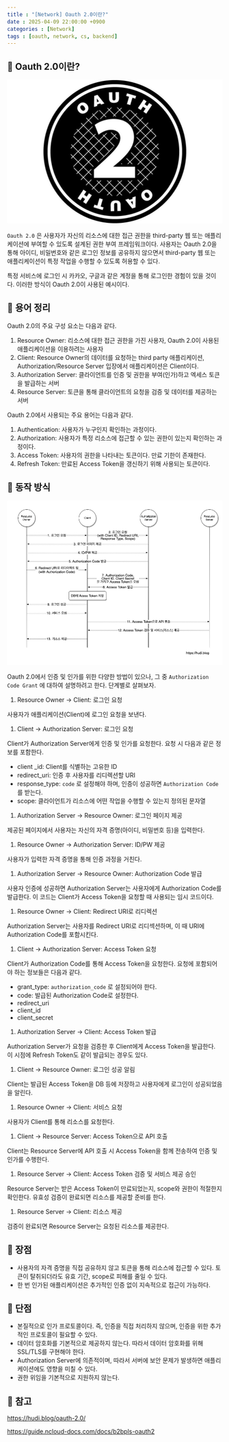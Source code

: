```yaml
---
title : "[Network] Oauth 2.0이란?"
date : 2025-04-09 22:00:00 +0900
categories : [Network]
tags : [oauth, network, cs, backend]
---
```


## **📌** Oauth 2.0이란?

![image.png](assets/img/oauth/1.png)

`Oauth 2.0` 은 사용자가 자신의 리소스에 대한 접근 권한을 third-party 웹 또는 애플리케이션에 부여할 수 있도록 설계된 권한 부여 프레임워크이다. 사용자는 Oauth 2.0을 통해 아이디, 비밀번호와 같은 로그인 정보를 공유하지 않으면서 third-party 웹 또는 애플리케이션이 특정 작업을 수행할 수 있도록 허용할 수 있다.

특정 서비스에 로그인 시 카카오, 구글과 같은 계정을 통해 로그인한 경험이 있을 것이다. 이러한 방식이 Oauth 2.0이 사용된 예시이다.

## **📌 용어 정리**

Oauth 2.0의 주요 구성 요소는 다음과 같다.

1. Resource Owner: 리소스에 대한 접근 권한을 가진 사용자, Oauth 2.0이 사용된 애플리케이션을 이용하려는 사용자
2. Client: Resource Owner의 데이터를 요청하는 third party 애플리케이션, Authorization/Resource Server 입장에서 애플리케이션은 Client이다.
3. Authorization Server: 클라이언트를 인증 및 권한을 부여(인가)하고 엑세스 토큰을 발급하는 서버
4. Resource Server: 토큰을 통해 클라이언트의 요청을 검증 및 데이터를 제공하는 서버

Oauth 2.0에서 사용되는 주요 용어는 다음과 같다.

1. Authentication: 사용자가 누구인지 확인하는 과정이다.
2. Authorization: 사용자가 특정 리소스에 접근할 수 있는 권한이 있는지 확인하는 과정이다.
3. Access Token: 사용자의 권한을 나타내는 토큰이다. 만료 기한이 존재한다.
4. Refresh Token: 만료된 Access Token을 갱신하기 위해 사용되는 토큰이다.

## **📌 동작 방식**

![image.png](assets/img/oauth/2.png)

Oauth 2.0에서 인증 및 인가를 위한 다양한 방법이 있으나, 그 중 `Authorization Code Grant` 에 대하여 설명하려고 한다. 단계별로 살펴보자.

1. Resource Owner → Client: 로그인 요청

사용자가 애플리케이션(Client)에 로그인 요청을 보낸다.

1. Client → Authorization Server: 로그인 요청

Client가 Authorization Server에게 인증 및 인가를 요청한다. 요청 시 다음과 같은 정보를 포함한다.

- client _id: Client를 식별하는 고유한 ID
- redirect_uri: 인증 후 사용자를 리디렉션할 URI
- response_type: `code` 로 설정해야 하며, 인증이 성공하면 `Authorization Code`를 받는다.
- scope: 클라이언트가 리소스에 어떤 작업을 수행할 수 있는지 정의된 문자열

1. Authorization Server → Resource Owner: 로그인 페이지 제공

제공된 페이지에서 사용자는 자신의 자격 증명(아이디, 비밀번호 등)을 입력한다. 

1. Resource Owner → Authorization Server: ID/PW 제공

사용자가 입력한 자격 증명을 통해 인증 과정을 거친다.

1. Authorization Server → Resource Owner: Authorization Code 발급

사용자 인증에 성공하면 Authorization Server는 사용자에게 Authorization Code를 발급한다. 이 코드는 Client가 Access Token을 요청할 때 사용되는 임시 코드이다.

1. Resource Owner → Client: Redirect URI로 리디렉션

Authorization Server는 사용자를 Redirect URI로 리디섹션하며, 이 때 URI에 Authorization Code를 포함시킨다.

1. Client → Authorization Server: Access Token 요청

Client가 Authorization Code를 통해 Access Token을 요청한다. 요청에 포함되어야 하는 정보들은 다음과 같다.

- grant_type: `authorization_code` 로 설정되어야 한다.
- code: 발급된 Authorization Code로 설정한다.
- redirect_uri
- client_id
- client_secret

1. Authorization Server → Client: Access Token 발급

Authorization Server가 요청을 검증한 후 Client에게 Access Token을 발급한다. 이 시점에 Refresh Token도 같이 발급되는 경우도 있다.

1. Client → Resource Owner: 로그인 성공 알림

Client는 발급된 Access Token을 DB 등에 저장하고 사용자에게 로그인이 성공되었음을 알린다.

1. Resource Owner → Client: 서비스 요청

사용자가 Client를 통해 리소스를 요청한다.

1. Client → Resource Server: Access Token으로 API 호출

Client는 Resource Server에 API 호출 시 Access Token을 함께 전송하여 인증 및 인가를 수행한다.

1. Resource Server → Client: Access Token 검증 및 서비스 제공 승인

Resource Server는 받은 Access Token이 만료되었는지, scope와 권한이 적절한지 확인한다. 유효성 검증이 완료되면 리소스를 제공할 준비를 한다.

1. Resource Server → Client: 리소스 제공

검증이 완료되면 Resource Server는 요청된 리소스를 제공한다.

## **📌 장점**

- 사용자의 자격 증명을 직접 공유하지 않고 토큰을 통해 리소스에 접근할 수 있다. 토큰이 탈취되더라도 유효 기간, scope로 피해를 줄일 수 있다.
- 한 번 인가된 애플리케이션은 추가적인 인증 없이 지속적으로 접근이 가능하다.

## **📌 단점**

- 본질적으로 인가 프로토콜이다. 즉, 인증을 직접 처리하지 않으며, 인증을 위한 추가적인 프로토콜이 필요할 수 있다.
- 데이터 암호화를 기본적으로 제공하지 않는다. 따라서 데이터 암호화를 위해 SSL/TLS를 구현해야 한다.
- Authorization Server에 의존적이며, 따라서 서버에 보안 문제가 발생하면 애플리케이션에도 영향을 미칠 수 있다.
- 권한 위임을 기본적으로 지원하지 않는다.

## **📌** 참고

https://hudi.blog/oauth-2.0/

https://guide.ncloud-docs.com/docs/b2bpls-oauth2